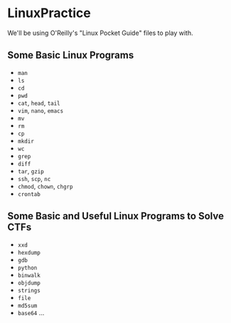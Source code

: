 # LinuxPractice

We'll be using O'Reilly's "Linux Pocket Guide" files to play with.

## Some Basic Linux Programs
* `man`
* `ls`
* `cd`
* `pwd`
* `cat`, `head`, `tail`
* `vim`, `nano`, `emacs`
* `mv`
* `rm`
* `cp`
* `mkdir`
* `wc`
* `grep`
* `diff`
* `tar`, `gzip`
* `ssh`, `scp`, `nc`
* `chmod`, `chown`, `chgrp`
* `crontab`

## Some Basic and Useful Linux Programs to Solve CTFs
* `xxd`
* `hexdump`
* `gdb`
* `python`
* `binwalk`
* `objdump`
* `strings`
* `file`
* `md5sum`
* `base64`
...
